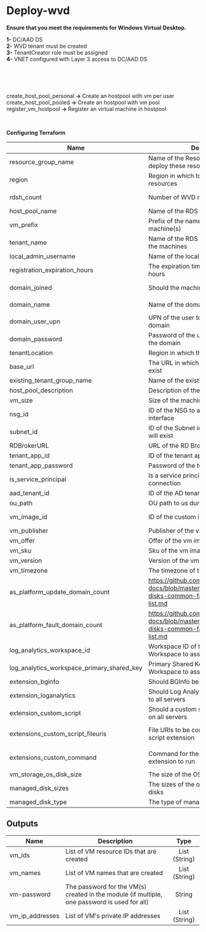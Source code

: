 # Deploy-wvd

<b>Ensure that you meet the requirements for Windows Virtual Desktop.</b>

<b>1-</b> DC/AAD DS <br>
<b>2-</b> WVD tenant must be created <br>
<b>3-</b> TenantCreator role must be assigned <br>
<b>4-</b> VNET configured with Layer 3 access to DC/AAD DS <br>

<br>
<br>
<br>

create_host_pool_personal <b> -> </b> Create an hostpool with vm per user<br>
create_host_pool_pooled <b> -> </b> Create an hostpool with vm pool
register_vm_hostpool <b> -> </b> Register an virtual machine in hostpool <br>

<br>



<b>Configuring Terraform</b>

| Name | Description | Type | Default | Required |
|------|-------------|:----:|:-----:|:-----:|
|resource_group_name|Name of the Resource Group in which to deploy these resources|String|-|Yes|
|region|Region in which to deploy these resources|String|-|Yes|
|rdsh_count|Number of WVD machines to deploy|Int|1|Only if deploying more than 1|
|host_pool_name|Name of the RDS host pool|String|-|Yes|
|vm_prefix|Prefix of the name of the WVD machine(s)|String|-|Yes|
|tenant_name|Name of the RDS tenant associated with the machines|String|-|Yes|
|local_admin_username|Name of the local admin account|String|rdshadm|No|
|registration_expiration_hours|The expiration time for registration in hours|String|48|No|
|domain_joined|Should the machine join a domain|String (Bool)|true|No|
|domain_name|Name of the domain to join|String|-|If `domain_joined` is set to `true`|
|domain_user_upn|UPN of the user to authenticate with the domain|String|-|If `domain_joined` is set to `true`|
|domain_password|Password of the user to authenticate with the domain|String|-|If `domain_joined` is set to `true`|
|tenantLocation|Region in which the RDS tenant exists|String|eastus|No|
|base_url|The URL in which the RDS components exist|String|<https://raw.githubusercontent.com/Azure/RDS-Templates/master/wvd-templates>|No|
|existing_tenant_group_name|Name of the existing tenant group|String|Default Tenant Group|No|
|host_pool_description|Description of the RDS host pool|String|Created through Terraform template|No|
|vm_size|Size of the machine to deploy|String|Standard_F2s|No|
|nsg_id|ID of the NSG to associate the network interface|String|-|No|
|subnet_id|ID of the Subnet in which the machines will exist|String|-|Yes|
|RDBrokerURL|URL of the RD Broker|String|<https://rdbroker.wvd.microsoft.com>|No|
|tenant_app_id|ID of the tenant app|String|-|Yes|
|tenant_app_password|Password of the tenant app|String|-|Yes|
|is_service_principal|Is a service principal used for RDS connection|String|true|No|
|aad_tenant_id|ID of the AD tenant|String|-|Yes|
|ou_path|OU path to us during domain join|String|-|Yes|
|vm_image_id|ID of the custom image to use|String|-|If no vm image attributes are set|
|vm_publisher|Publisher of the vm image|String|-|If `vm_image_id` is not set|
|vm_offer|Offer of the vm image|String|-|If `vm_image_id` is not set|
|vm_sku|Sku of the vm image|String|-|If `vm_image_id` is not set|
|vm_version|Version of the vm image|String|-|If `vm_image_id` is not set|
|vm_timezone|The timezone of the vms|String|-|Yes|
|as_platform_update_domain_count|<https://github.com/MicrosoftDocs/azure-docs/blob/master/includes/managed-disks-common-fault-domain-region-list.md>|Int|5|No|
|as_platform_fault_domain_count|<https://github.com/MicrosoftDocs/azure-docs/blob/master/includes/managed-disks-common-fault-domain-region-list.md>|Int|3|No|
|log_analytics_workspace_id|Workspace ID of the Log Analytics Workspace to associate the VMs with|String|-|Yes|
|log_analytics_workspace_primary_shared_key|Primary Shared Key of the Log Analytics Workspace to associate the VMs with|String|-|Yes|
|extension_bginfo|Should BGInfo be attached to all servers|String|true|No|
|extension_loganalytics|Should Log Analytics agent be attached to all servers|String|true|No|
|extension_custom_script|Should a custom script extension be run on all servers|String|false|No|
|extensions_custom_script_fileuris|File URIs to be consumed by the custom script extension|List (String)|-|If `extension_custom_script` is set to `true`|
|extensions_custom_command|Command for the custom script extension to run|String|-|If `extension_custom_script` is set to `true`|
|vm_storage_os_disk_size|The size of the OS disk|String|128|No|
|managed_disk_sizes|The sizes of the optional manged data disks|List (String)|-|No|
|managed_disk_type|The type of managed disk(s) to attach|String|Standard_LRS|No|

## Outputs

| Name | Description | Type |
|------|-------------|:----:|
|vm_ids|List of VM resource IDs that are created|List (String)|
|vm_names|List of VM names that are created|List (String)|
|vm-password|The password for the VM(s) created in the module (if multiple, one password is used for all)|String|
|vm_ip_addresses|List of VM's private IP addresses|List (String)|
